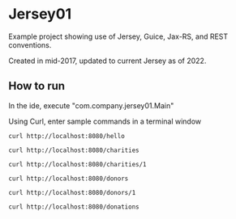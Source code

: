 # Jersey01

Example project showing use of Jersey, Guice, Jax-RS, and REST conventions.

Created in mid-2017, updated to current Jersey as of 2022.

## How to run

In the ide, execute "com.company.jersey01.Main"

Using Curl, enter sample commands in a terminal window

```
curl http://localhost:8080/hello

curl http://localhost:8080/charities

curl http://localhost:8080/charities/1

curl http://localhost:8080/donors

curl http://localhost:8080/donors/1

curl http://localhost:8080/donations
```
